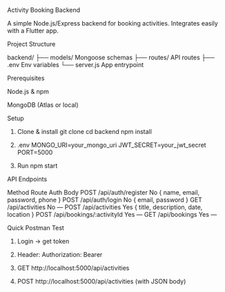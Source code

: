 Activity Booking Backend

A simple Node.js/Express backend for booking activities. Integrates easily with a Flutter app.

Project Structure

backend/
├── models/ Mongoose schemas
├── routes/ API routes
├── .env Env variables
└── server.js App entrypoint

Prerequisites

Node.js & npm

MongoDB (Atlas or local)


Setup

1. Clone & install
git clone <repo-url>
cd backend
npm install


2. .env
MONGO_URI=your_mongo_uri
JWT_SECRET=your_jwt_secret
PORT=5000


3. Run
npm start



API Endpoints

Method Route Auth Body
POST /api/auth/register No { name, email, password, phone }
POST /api/auth/login No { email, password }
GET /api/activities No —
POST /api/activities Yes { title, description, date, location }
POST /api/bookings/:activityId Yes —
GET /api/bookings Yes —

Quick Postman Test

1. Login → get token


2. Header: Authorization: Bearer <token>


3. GET http://localhost:5000/api/activities


4. POST http://localhost:5000/api/activities (with JSON body)
